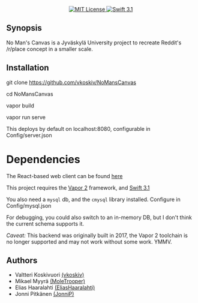 <p align="center">
    <a href="LICENSE">
        <img src="http://img.shields.io/badge/license-MIT-brightgreen.svg" alt="MIT License">
    </a>
    <a href="https://swift.org">
        <img src="http://img.shields.io/badge/swift-3.1-brightgreen.svg" alt="Swift 3.1">
    </a>
</center>

## Synopsis

No Man's Canvas is a Jyväskylä University project to recreate Reddit's /r/place concept in a smaller scale.

## Installation

git clone https://github.com/vkoskiv/NoMansCanvas

cd NoMansCanvas

vapor build

vapor run serve

This deploys by default on localhost:8080, configurable in Config/server.json

# Dependencies

The React-based web client can be found [here](https://github.com/EliasHaaralahti/No-Mans-Canvas-Client)

This project requires the [Vapor 2](https://vapor.codes) framework, and [Swift 3.1](https://swift.org)

You also need a `mysql` db, and the `cmysql` library installed. Configure in Config/mysql.json

For debugging, you could also switch to an in-memory DB, but I don't think the current schema supports it.

*Caveat:* This backend was originally built in 2017, the Vapor 2 toolchain is no longer supported and may not work without some work. YMMV.

## Authors

- Valtteri Koskivuori [(vkoskiv)](https://github.com/vkoskiv)
- Mikael Myyrä [(MoleTrooper)](https://github.com/MoleTrooper)
- Elias Haaralahti [(EliasHaaralahti)](https://github.com/EliasHaaralahti)
- Jonni Pitkänen [(JonniP)](https://github.com/JonniP)
